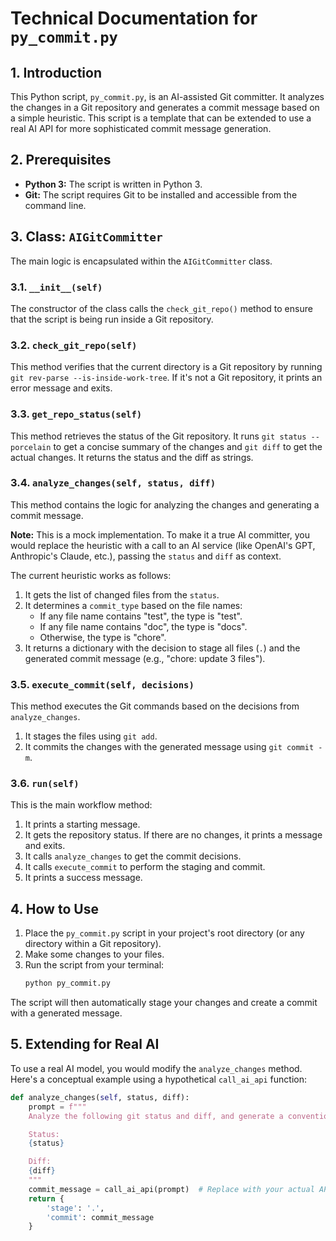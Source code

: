 # Technical Documentation for `py_commit.py`

## 1. Introduction

This Python script, `py_commit.py`, is an AI-assisted Git committer. It analyzes the changes in a Git repository and generates a commit message based on a simple heuristic. This script is a template that can be extended to use a real AI API for more sophisticated commit message generation.

## 2. Prerequisites

- **Python 3:** The script is written in Python 3.
- **Git:** The script requires Git to be installed and accessible from the command line.

## 3. Class: `AIGitCommitter`

The main logic is encapsulated within the `AIGitCommitter` class.

### 3.1. `__init__(self)`

The constructor of the class calls the `check_git_repo()` method to ensure that the script is being run inside a Git repository.

### 3.2. `check_git_repo(self)`

This method verifies that the current directory is a Git repository by running `git rev-parse --is-inside-work-tree`. If it's not a Git repository, it prints an error message and exits.

### 3.3. `get_repo_status(self)`

This method retrieves the status of the Git repository. It runs `git status --porcelain` to get a concise summary of the changes and `git diff` to get the actual changes. It returns the status and the diff as strings.

### 3.4. `analyze_changes(self, status, diff)`

This method contains the logic for analyzing the changes and generating a commit message.

**Note:** This is a mock implementation. To make it a true AI committer, you would replace the heuristic with a call to an AI service (like OpenAI's GPT, Anthropic's Claude, etc.), passing the `status` and `diff` as context.

The current heuristic works as follows:
1. It gets the list of changed files from the `status`.
2. It determines a `commit_type` based on the file names:
    - If any file name contains "test", the type is "test".
    - If any file name contains "doc", the type is "docs".
    - Otherwise, the type is "chore".
3. It returns a dictionary with the decision to stage all files (`.`) and the generated commit message (e.g., "chore: update 3 files").

### 3.5. `execute_commit(self, decisions)`

This method executes the Git commands based on the decisions from `analyze_changes`.
1. It stages the files using `git add`.
2. It commits the changes with the generated message using `git commit -m`.

### 3.6. `run(self)`

This is the main workflow method:
1. It prints a starting message.
2. It gets the repository status. If there are no changes, it prints a message and exits.
3. It calls `analyze_changes` to get the commit decisions.
4. It calls `execute_commit` to perform the staging and commit.
5. It prints a success message.

## 4. How to Use

1. Place the `py_commit.py` script in your project's root directory (or any directory within a Git repository).
2. Make some changes to your files.
3. Run the script from your terminal:
   ```bash
   python py_commit.py
   ```
The script will then automatically stage your changes and create a commit with a generated message.

## 5. Extending for Real AI

To use a real AI model, you would modify the `analyze_changes` method. Here's a conceptual example using a hypothetical `call_ai_api` function:

```python
def analyze_changes(self, status, diff):
    prompt = f"""
    Analyze the following git status and diff, and generate a conventional commit message.

    Status:
    {status}

    Diff:
    {diff}
    """
    commit_message = call_ai_api(prompt)  # Replace with your actual API call
    return {
        'stage': '.',
        'commit': commit_message
    }
```
